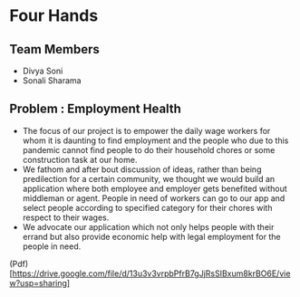 # Four Hands

## Team Members
- Divya Soni
- Sonali Sharama

## Problem : Employment Health

- The focus of our project is to empower the daily wage workers for whom it is daunting to find employment and the people who due to this pandemic cannot find people to do their household chores or some construction task at our home. 
- We fathom and after bout discussion of ideas, rather than being predilection for a certain community, we thought we would build an application where both employee and employer gets benefited without middleman or agent. People in need of workers can go to our app and select people according to specified category for their chores with respect to their wages.   
- We advocate our application which not only helps people with their errand but also provide economic help with legal employment for the people in need.

(Pdf) [https://drive.google.com/file/d/13u3v3vrpbPfrB7gJjRsSIBxum8krBO6E/view?usp=sharing]
